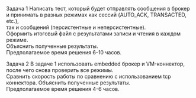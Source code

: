  
 
 Задача 1 
Написать тест, который будет отправлять сообщения в брокер и принимать в разных режимах как сессий (AUTO_ACK, TRANSACTED, etc.),  
так и сообщений (персистентные и неперсистентные).  
Оформить итоговый файл с результатами записи и чтения в каждом режиме.  
Объяснить полученные результаты.  
Предполагаемое время решения 6-10 часов.

 Задача 2 
В задаче 1 использовать embedded брокер и VM-коннектор, после чего снова проверить все режимы.  
Сравнить скорость работы по сравнению с использованием tcp коннектора. Объяснить полученные результаты.  
Предполагаемое время решения 4-6 часов.

